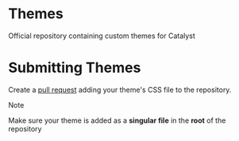 # Themes
Official repository containing custom themes for Catalyst
# Submitting Themes
Create a [pull request](https://github.com/CatalystDevOrg/Themes/pulls) adding your theme's CSS file to the repository.
> [!NOTE]
> Make sure your theme is added as a **singular file** in the **root** of the repository